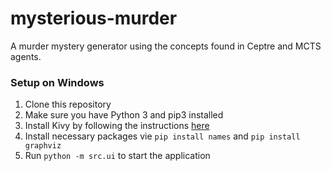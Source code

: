 # mysterious-murder
A murder mystery generator using the concepts found in Ceptre and MCTS agents.

### Setup on Windows

1. Clone this repository
2. Make sure you have Python 3 and pip3 installed
3. Install Kivy by following the instructions [here](https://kivy.org/doc/stable/installation/installation-windows.html#install-win-dist)
4. Install necessary packages vie `pip install names` and `pip install graphviz`
5. Run `python -m src.ui` to start the application
